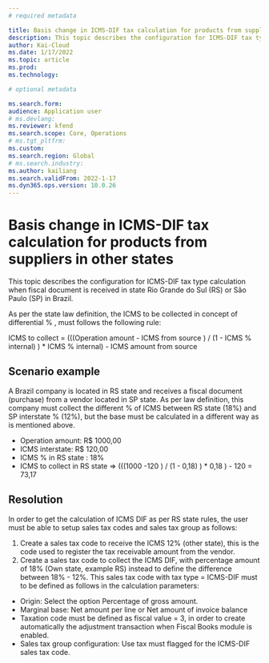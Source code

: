 ```yaml
---
# required metadata

title: Basis change in ICMS-DIF tax calculation for products from suppliers in other states
description: This topic describes the configuration for ICMS-DIF tax type calculation are available when fiscal document is received in state Rio Grande do Sul (RS) or São Paulo (SP) in Brazil.
author: Kai-Cloud
ms.date: 1/17/2022
ms.topic: article
ms.prod: 
ms.technology: 

# optional metadata

ms.search.form:
audience: Application user
# ms.devlang: 
ms.reviewer: kfend
ms.search.scope: Core, Operations
# ms.tgt_pltfrm: 
ms.custom: 
ms.search.region: Global
# ms.search.industry: 
ms.author: kailiang
ms.search.validFrom: 2022-1-17
ms.dyn365.ops.version: 10.0.26
---
```


# Basis change in ICMS-DIF tax calculation for products from suppliers in other states

This topic describes the configuration for ICMS-DIF tax type calculation when fiscal document is received in state Rio Grande do Sul (RS) or São Paulo (SP) in Brazil.

As per the state law definition, the ICMS to be collected in concept of differential % , must follows the following rule:

ICMS to collect = (((Operation amount - ICMS from source ) / (1 - ICMS % internal) ) * ICMS % internal) - ICMS amount from source

## Scenario example

A Brazil company is located in RS state and receives a fiscal document (purchase) from a vendor located in SP state. As per law definition, this company must collect the different % of ICMS between RS state (18%) and SP interstate % (12%), but the base must be calculated in a different way as is mentioned above.

- Operation amount: R$ 1000,00
- ICMS interstate: R$ 120,00
- ICMS % in RS state : 18%
- ICMS to collect in RS state => (((1000 -120 ) / (1 - 0,18) ) * 0,18 ) - 120 = 73,17

## Resolution

In order to get the calculation of ICMS DIF as per RS state rules, the user must be able to setup sales tax codes and sales tax group as follows:

1. Create a sales tax code to receive the ICMS 12% (other state), this is the code used to register the tax receivable amount from the vendor.
2. Create a sales tax code to collect the ICMS DIF, with percentage amount of 18% (Own state, example RS) instead to define the difference between 18% - 12%. This sales tax code with tax type = ICMS-DIF must to be defined as follows in the calculation parameters:

- Origin: Select the option Percentage of gross amount.
- Marginal base: Net amount per line or Net amount of invoice balance
- Taxation code must be defined as fiscal value = 3, in order to create automatically the adjustment transaction when Fiscal Books module is enabled.
- Sales tax group configuration: Use tax must flagged for the ICMS-DIF sales tax code.
